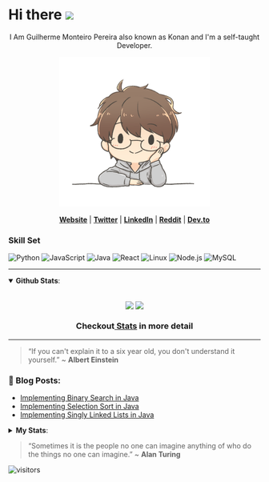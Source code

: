# Hi there <img src="https://raw.githubusercontent.com/MartinHeinz/MartinHeinz/master/wave.gif" width="30px">

<p align="center">I Am Guilherme Monteiro Pereira also known as Konan and I'm a self-taught Developer.</p>

<p align="center">
  <img src="anotherMeNobg.png" width=300px height=300px/>
</p>

<p align="center">
  <strong><a href="https://guilhermemonteiro.dev/">Website</a></strong> |
  <strong><a href="https://twitter.com/GuilhermeKonan">Twitter</a></strong> |
  <strong><a href="https://www.linkedin.com/in/gmkonan/">LinkedIn</a></strong> |
  <strong><a href="https://www.reddit.com/user/KonanGM">Reddit</a></strong> |
  <strong><a href="https://dev.to/gmkonan">Dev.to</a></strong>
</p>

<h3>
  Skill Set
</h3>

![Python](https://img.shields.io/badge/-Python-fff?&logo=python)
![JavaScript](https://img.shields.io/badge/-JavaScript-fff?&logo=JavaScript&logoColor=ddc508)
![Java](https://img.shields.io/badge/-Java-fff?&logo=Java&logoColor=007396)
![React](https://img.shields.io/badge/-React-fff?&logo=React)
![Linux](https://img.shields.io/badge/-Linux-fff?&logo=linux&logoColor=000)
![Node.js](https://img.shields.io/badge/-Node.js-fff?&logo=node.js)
![MySQL](https://img.shields.io/badge/-MySQL-fff?&logo=MySQL)

-----

<details open>
  <summary> <b>Github Stats</b>: </summary>
<br>
<p align="center">
  <img height=165 align="center" src="https://github-readme-stats.vercel.app/api?username=GMkonan&count_private=true&show_icons=true&theme=cobalt"/>
  <img height=165 align="center" src="https://github-readme-stats.vercel.app/api/top-langs/?username=GMkonan&langs_count=8&exclude_repo=Senac-Projeto&layout=compact&theme=cobalt"/>
  </p>


  <h3 align="center">Checkout<a href="https://profile-summary-for-github.com/user/GMkonan"> Stats</a> in more detail</h3>

</details>

-----

> “If you can't explain it to a six year old, you don't understand it yourself.”
> ~ <b>Albert Einstein</b>

<h3><b>📕 Blog Posts:</b></h3>

<!-- BLOG-POST-LIST:START -->
- [Implementing Binary Search in Java](https://dev.to/gmkonan/implementing-binary-search-in-java-489a)
- [Implementing Selection Sort in Java](https://dev.to/gmkonan/implementing-selection-sort-in-java-26c2)
- [Implementing Singly Linked Lists in Java](https://dev.to/gmkonan/implementing-singly-linked-lists-in-java-gbh)
<!-- BLOG-POST-LIST:END -->

<details>
  <summary> <b>My Stats</b>: </summary>
<br>
<!--START_SECTION:waka-->
**🐱 My Github Data** 

> 🏆 65 Contributions in the Year 2021
 > 
> 📦 104.2 kB Used in Github's Storage 
 > 
> 💼 Opted to Hire
 > 
> 📜 25 Public Repositories 
 > 
> 🔑 31 Private Repositories  
 > 
**I'm a Night 🦉** 

```text
🌞 Morning    118 commits    ███████░░░░░░░░░░░░░░░░░░   31.47% 
🌆 Daytime    69 commits     ████░░░░░░░░░░░░░░░░░░░░░   18.4% 
🌃 Evening    107 commits    ███████░░░░░░░░░░░░░░░░░░   28.53% 
🌙 Night      81 commits     █████░░░░░░░░░░░░░░░░░░░░   21.6%

```
📅 **I'm Most Productive on Wednesday** 

```text
Monday       48 commits     ███░░░░░░░░░░░░░░░░░░░░░░   12.8% 
Tuesday      47 commits     ███░░░░░░░░░░░░░░░░░░░░░░   12.53% 
Wednesday    73 commits     ████░░░░░░░░░░░░░░░░░░░░░   19.47% 
Thursday     64 commits     ████░░░░░░░░░░░░░░░░░░░░░   17.07% 
Friday       65 commits     ████░░░░░░░░░░░░░░░░░░░░░   17.33% 
Saturday     31 commits     ██░░░░░░░░░░░░░░░░░░░░░░░   8.27% 
Sunday       47 commits     ███░░░░░░░░░░░░░░░░░░░░░░   12.53%

```


📊 **This Week I Spent My Time On** 

```text
💬 Programming Languages: 
JavaScript               2 hrs 59 mins       ████████████████████░░░░░   81.33% 
CSS                      18 mins             ██░░░░░░░░░░░░░░░░░░░░░░░   8.38% 
HTML                     18 mins             ██░░░░░░░░░░░░░░░░░░░░░░░   8.24% 
TypeScript               4 mins              ░░░░░░░░░░░░░░░░░░░░░░░░░   2.05%

```


<!--END_SECTION:waka-->

</details>


> “Sometimes it is the people no one can imagine anything of who do the things no one can imagine.”
> ~ <b>Alan Turing</b>

![visitors](https://visitor-badge.glitch.me/badge?page_id=GMkonan.GMkonan)

<!--
**GMkonan/GMkonan** is a ✨ _special_ ✨ repository because its `README.md` (this file) appears on your GitHub profile.

Here are some ideas to get you started:

- 🔭 I’m currently working on ...
- 🌱 I’m currently learning ...
- 👯 I’m looking to collaborate on ...
- 🤔 I’m looking for help with ...
- 💬 Ask me about ...
- 📫 How to reach me: ...
- 😄 Pronouns: ...
- ⚡ Fun fact: ...

“If you can’t explain it to a 6-year-old, you don’t understand it yourself,” ~ <b>Albert Einstein</b>

Forma de organizar pins caso queira botar algum dps
<a href="https://github.com/anuraghazra/github-readme-stats">
  <img align="center" src="https://github-readme-stats.vercel.app/api/pin/?username=anuraghazra&repo=github-readme-stats" />
</a>
<a href="https://github.com/anuraghazra/convoychat">
  <img align="center" src="https://github-readme-stats.vercel.app/api/pin/?username=anuraghazra&repo=convoychat" />
</a>
-->
